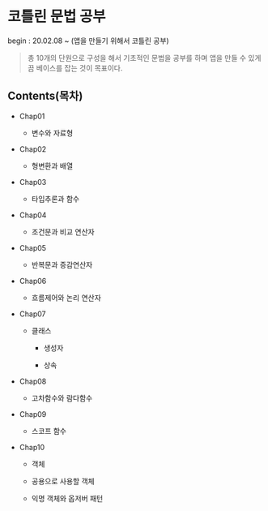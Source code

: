 # 코틀린 문법 공부
begin : 20.02.08  ~ (앱을 만들기 위해서 코틀린 공부)

>총 10개의 단원으로 구성을 해서 기초적인 문법을 공부를 하며 앱을 만들 수 있게끔 베이스를 잡는 것이 목표이다.

## Contents(목차)
  + Chap01
  
    + 변수와 자료형
  
  + Chap02
    
    + 형변환과 배열
  
  + Chap03
  
    + 타입추론과 함수
  
  + Chap04
  
    + 조건문과 비교 연산자
  
  + Chap05
  
    + 반복문과 증감연산자
  
  + Chap06
  
    + 흐름제어와 논리 연산자
    
  + Chap07
  
    + 클래스
  
      + 생성자
      
      + 상속
      
  + Chap08
     
     + 고차함수와 람다함수
     
  + Chap09
     
     + 스코프 함수
  
  + Chap10
 
     + 객체
      
      + 공용으로 사용할 객체
      + 익명 객체와 옵저버 패턴

